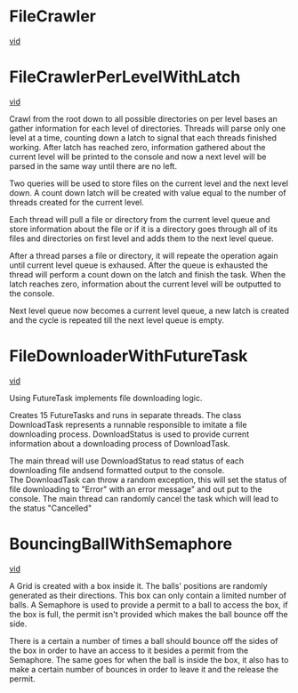 # FileCrawler
[vid](https://github.com/user-attachments/assets/689e4843-1a55-4801-8c41-12b4541bfab8)

# FileCrawlerPerLevelWithLatch
[vid](https://github.com/user-attachments/assets/f6f64986-a460-49ac-8410-56a2628fb05f)

Crawl from the root down to all possible directories on per level bases an gather information
for each level of directories. Threads will parse only one level at a time, counting down a
latch to signal that each threads finished working. After latch has reached zero, information
gathered about the current level will be printed to the console and now a next level will be
parsed in the same way until there are no left.
                                                                                              
Two queries will be used to store files on the current level and the next level down.
A count down latch will be created with value equal to the number of threads created for
the current level.
                                                                                              
Each thread will pull a file or directory from the current level queue and store
information about the file or if it is a directory goes through all of its files and
directories on first level and adds them to the next level queue.
                                                                                              
After a thread parses a file or directory, it will repeate the operation again until
current level queue is exhaused. After the queue is exhausted the thread will perform a count
down on the latch and finish the task. When the latch reaches zero, information about the
current level will be outputted to the console.
                                                                                              
Next level queue now becomes a current level queue, a new latch is created and the cycle
is repeated till the next level queue is empty.

# FileDownloaderWithFutureTask 
[vid](https://github.com/user-attachments/assets/610eb0b0-e2c5-4801-9e90-d6c361b68736)

Using FutureTask implements file downloading logic.
                                                                                                
Creates 15 FutureTasks and runs in separate threads. 
The class DownloadTask represents a runnable responsible to imitate a file downloading process. 
DownloadStatus is used to provide current information about a downloading process of DownloadTask.
                                                                                                
The main thread will use DownloadStatus to read status of each downloading file andsend formatted output to the console.                                                                                                
The DownloadTask can throw a random exception, this will set the status of file downloading to "Error" with an error message" and out put to the console. 
The main thread can randomly cancel the task which will lead to the status "Cancelled"

# BouncingBallWithSemaphore 
[vid](https://github.com/user-attachments/assets/777676ff-cfad-4c0c-b0f6-46692e7e9ee1)

A Grid is created with a box inside it. The balls' positions are randomly generated
as their directions. This box can only contain a limited number of balls. A Semaphore is
used to provide a permit to a ball to access the box, if the box is full, the permit isn't
provided which makes the ball bounce off the side.
                                                                                                  
There is a certain a number of times a ball should bounce off the sides of the box in order to
have an access to it besides a permit from the Semaphore. The same goes for when the ball
is inside the box, it also has to make a certain number of bounces in order to leave it and the
release the permit.

